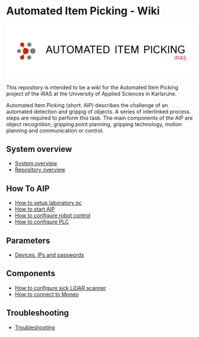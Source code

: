 # Automated Item Picking - Wiki

<img src="images/header-image.png">

This repository is intended to be a wiki for the Automated Item Picking project of the iRAS at the University of Applied Sciences in Karlsruhe. 

Automated Item Picking (short: AIP) describes the challenge of an automated detection and grippig of objects. A series of interlinked process steps are required to perform this task. 
The main components of the AIP are object recognition, gripping point planning, gripping technology, motion planning and communication or control.


## System overview
- [System overview](/docs/system_overview.md)
- [Repository overview](/docs/overview_repository.md)

## How To AIP

- [How to setup laboratory pc](/docs/how_to_setup_laboratory_pc.md)
- [How to start AIP](/docs/how_to_start_aip.md)
- [How to configure robot control](/docs/how_to_configure_robot_control.md)
- [How to configure PLC](/docs/how_to_configure_plc.md)


## Parameters 

- [Devices, IPs and passwords](/docs/devices_ips_and_passwords.md)

## Components

- [How to configure sick LiDAR scanner](/docs/how_to_configure_sick_scanner.md)
- [How to connect to Moneo](/docs/how_to_connect_to_Moneo.md)

## Troubleshooting

- [Troubleshooting](/docs/troubleshooting.md)
